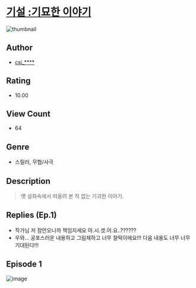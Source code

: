 # [기설 :기묘한 이야기](https://comic.naver.com/challenge/list?titleId=810166)
![thumbnail](https://image-comic.pstatic.net/user_contents_data/challenge_comic/2023/05/23/upload_4051328052942484067_480x623.jpeg)

## Author
- [csi_****](https://comic.naver.com/artistTitle?id=366815)

## Rating
- 10.00

## View Count
- 64

## Genre
- 스릴러, 무협/사극

## Description
> 옛 설화속에서 떠올려 본 적 없는 기괴한 이야기.

## Replies (Ep.1)
- 작가님 저 잠안오니까 책임지세요 아.시.겟.어.요..??????
- 우와... 공포스러운 내용하고 그림체하고 너무 찰떡이에요!!! 다음 내용도 너무 너무 기대된다!!!

## Episode 1
![image](https://image-comic.pstatic.net/user_contents_data/challenge_comic/2023/05/23/366815/upload_7147600969884395109.jpeg)
